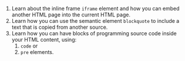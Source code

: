 1. Learn about the inline frame `iframe` element and how you can embed another HTML page into the current HTML page.
2. Learn how you can use the semantic element `blockquote` to include a text that is copied from another source.
3. Learn how you can have blocks of programming source code inside your HTML content, using:
    1. `code` or
    2. `pre` elements.